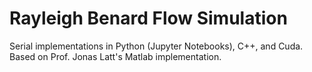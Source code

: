 # Rayleigh Benard Flow Simulation
Serial implementations in Python (Jupyter Notebooks), C++, and Cuda. Based on Prof. Jonas Latt's Matlab implementation.
